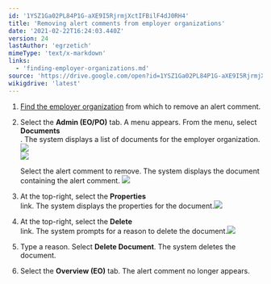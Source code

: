 ```yaml
---
id: '1YSZ1Ga02PL84P1G-aXE9I5RjrmjXctIFBilF4dJ0RH4'
title: 'Removing alert comments from employer organizations'
date: '2021-02-22T16:24:03.440Z'
version: 24
lastAuthor: 'egrzetich'
mimeType: 'text/x-markdown'
links:
  - 'finding-employer-organizations.md'
source: 'https://drive.google.com/open?id=1YSZ1Ga02PL84P1G-aXE9I5RjrmjXctIFBilF4dJ0RH4'
wikigdrive: 'latest'
---
```

1. [Find the employer organization](finding-employer-organizations.md) from which to remove an alert comment.
2. Select the <strong>Admin (EO/PO)</strong> tab. A menu appears. From the menu, select <strong>Documents</strong>  
   . The system displays a list of documents for the employer organization.<img src="../removing-alert-comments-from-employer-organizations.assets/84c718cfb3c5521948c3838e65cee14d.png" />  
   <img src="../removing-alert-comments-from-employer-organizations.assets/48af9386124dba839aa0d41027f3fe34.png" />


   Select the alert comment to remove. The system displays the document containing the alert comment. <img src="../removing-alert-comments-from-employer-organizations.assets/f16be71e8a46d52f8d698705940e9035.png" />

4. At the top-right, select the <strong>Properties</strong>  
    link. The system displays the properties for the document.<img src="../removing-alert-comments-from-employer-organizations.assets/2c502114e08d8ac645720bca39c28b36.png" />

5. At the top-right, select the <strong>Delete</strong>  
    link. The system prompts for a reason to delete the document.<img src="../removing-alert-comments-from-employer-organizations.assets/88ff2adba7de00d83607920540c45b5b.png" />

6. Type a reason. Select <strong>Delete Document</strong>. The system deletes the document.
7. Select the <strong>Overview (EO)</strong> tab. The alert comment no longer appears.
